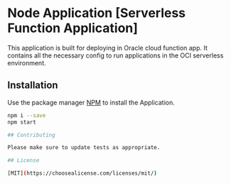 # Node Application [Serverless Function Application]

This application is built for deploying in Oracle cloud function app.
It contains all the necessary config to run applications in the OCI serverless environment.

## Installation

Use the package manager [NPM](https://www.npmjs.com/) to install the Application.

```bash
npm i --save
npm start

## Contributing

Please make sure to update tests as appropriate.

## License

[MIT](https://choosealicense.com/licenses/mit/)
